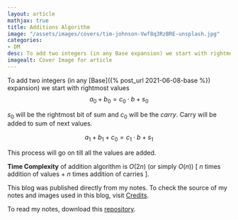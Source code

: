 ```yaml
---
layout: article
mathjax: true
title: Additions Algorithm
image: "/assets/images/covers/tim-johnson-Vwf8q3RzBRE-unsplash.jpg"
categories:
- DM
desc: To add two integers (in any Base expansion) we start with rightmost values 
imagealt: Cover Image for article
---
```


To add two integers (in any [Base]({% post_url 2021-06-08-base %}) expansion) we start with rightmost values
$$a_0 + b_0 = c_0 \cdot b + s_0$$





















































































































































































































































































































































































































$s_0$ will be the rightmost bit of sum and $c_0$ will be the *carry*. Carry will be added to sum of next values.




















































































































































































































































































































































































































$$a_1 + b_1 + c_0 = c_1 \cdot b + s_1$$





















































































































































































































































































































































































































This process will go on till all the values are added.

<b>Time Complexity</b> of addition algorithm is $O(2n)$ (or simply $O(n)$) \[ $n$ times  addition of values + $n$ times addition of carries \].























































































































































































































































































































































































































This blog was published directly from my notes.
To check the source of my notes and images used in this blog, visit <a href="/credits.html" target="_blank">Credits</a>.

To read my notes, download this <a href="https://github.com/bovem/CS" target="blank">repository</a>.